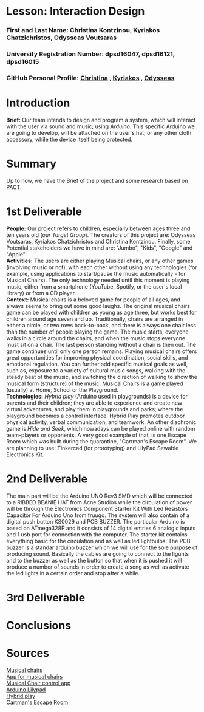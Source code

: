 # Lesson: Interaction Design

### First and Last Name: Christina Kontzinou, Kyriakos Chatzichristos, Odysseas Voutsaras
### University Registration Number: dpsd16047, dpsd16121, dpsd16015
### GitHub Personal Profile: [Christina](https://github.com/dpsd16047) , [Kyriakos](https://github.com/dpsd16121) , [Odysseas](https://github.com/dpsd16015)

# Introduction
**Brief:** Our team intends to design and program a system, which will interact with the user via sound and music; using *Arduino*. This specific Arduino we are going to develop, will be attached on the user's hat; or any other cloth accessory, while the device itself being protected. 

# Summary
Up to now, we have the Brief of the project and some research based on PACT.

# 1st Deliverable
**People:** Our project refers to children, especially between ages three and ten years old (*our Target Group*). The creators of this project are: Odysseas Voutsaras, Kyriakos Chatzichristos and Christina Kontzinou. Finally, some Potential stakeholders we have in mind are: "Jumbo", "Kids", "Google" and "Apple".  
**Activities:** The users are either playing Musical chairs, or any other games (involving music or not), with each other without using any technologies (for example, using applications to start/pause the music automatically - for Musical Chairs). The only technology needed until this moment is playing music, either from a smartphone (YouTube, Spotify, or the user's local library) or from a CD player.  
**Context:** Musical chairs is a beloved game for people of all ages, and always seems to bring out some good laughs. The original musical chairs game can be played with children as young as age three, but works best for children around age seven and up. Traditionally, chairs are arranged in either a circle, or two rows back-to-back, and there is always one chair less than the number of people playing the game. The music starts, everyone walks in a circle around the chairs, and when the music stops everyone must sit on a chair. The last person standing without a chair is then out. The game continues until only one person remains. Playing musical chairs offers great opportunities for improving physical coordination, social skills, and emotional regulation. You can further add specific musical goals as well, such as, exposure to a variety of cultural music songs, walking with the steady beat of the music, and switching the direction of walking to show the musical form (structure) of the music. Musical Chairs is a game played (usually) at Home, School or the Playground.  
**Technologies:** *Hybrid play* (Arduino used in playgrounds) is a device for parents and their children; they are able to experience and create new virtual adventures, and play them in playgrounds and parks; where the playground becomes a control interface. Hybrid Play promotes outdoor physical activity, verbal communication, and teamwork. An other diachronic game is *Hide and Seek*, which nowadays can be played online with random team-players or opponents. A very good example of that, is one Escape Room which was built during the quarantine, "Cartman's Escape Room".
We are planning to use: Tinkercad (for prototyping) and LilyPad Sewable Electronics Kit. 

# 2nd Deliverable
The main part will be the Arduino UNO Rev3 SMD which will be connected to a RIBBED BEANIE HAT from Acne Studios while the circulation of power will be through the Electronics Component Starter Kit With Led Resistors Capacitor For Arduino Uno  from fruugo. The system will also contain of a digital push button KS0029 and PCB BUZZER. The particular Arduino is based on ATmega328P and it consists of 14 digital entries 6 analogic inputs and 1 usb port for connection with the computer. The starter kit contains everything basic for the circulation and as well as led lightbulbs. The PCB buzzer is a standar arduino buzzer which we will use for the sole purpose of producing sound. Basically the cables are going to connect to the liguhts and to the buzzer as well as the button so that when it is pushed it will produce 
a number of sounds in order to create a song as well as activate the led lights in a certain order and stop after a while.

# 3rd Deliverable 


# Conclusions


# Sources
[Musical chairs](https://harmonylodgemusic.com/how-to-play-an-exciting-clever-twist-on-the-classic-musical-chairs-game/)  
[App for musical chairs](https://play.google.com/store/apps/details?id=fi.miniminn.android.musicalchairsplayer&hl=en_US&gl=US)  
[Musical Chair control app](https://apps.apple.com/us/app/musical-chair-game-control/id1199948130)  
[Arduino Lilypad](https://www.sparkfun.com/products/13927)  
[Hybrid play](https://duino4projects.com/hybrid-play-turn-playground-video-game/)  
[Cartman's Escape Room](https://escapetheroom.com/south-park/)  


